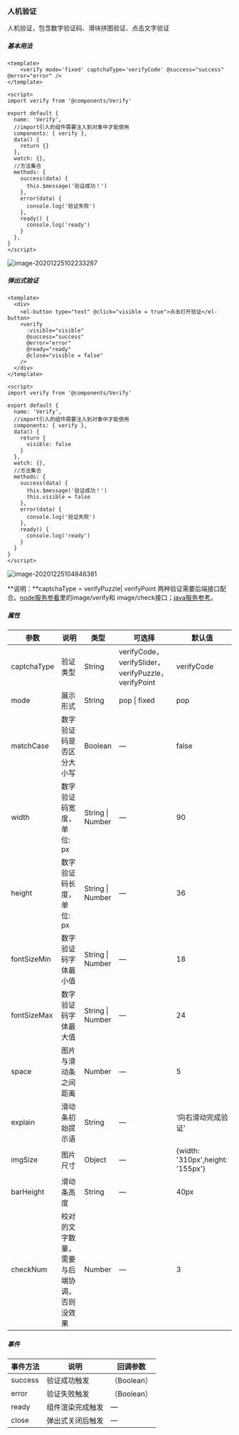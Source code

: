 ### 人机验证

人机验证，包含数字验证码、滑块拼图验证、点击文字验证



##### 基本用法

```vue
<template>
	<verify mode='fixed' captchaType='verifyCode' @success="success" @error="error" />
</template>

<script>
import verify from '@components/Verify'

export default {
  name: 'Verify',
  //import引入的组件需要注入到对象中才能使用
  components: { verify },
  data() {
    return {}
  },
  watch: {},
  //方法集合
  methods: {
    success(data) {
      this.$message('验证成功！')
    },
    error(data) {
      console.log('验证失败')
    },
    ready() {
      console.log('ready')
    }
  },
}
</script>
```

![image-20201225102233287](C:\Users\linzq33\AppData\Roaming\Typora\typora-user-images\image-20201225102233287.png)

##### 弹出式验证

```vue
<template>
  <div>
    <el-button type="text" @click="visible = true">点击打开验证</el-button>
    <verify
      :visible="visible"
      @success="success"
      @error="error"
      @ready="ready"
      @close="visible = false"
    />
  </div>
</template>

<script>
import verify from '@components/Verify'

export default {
  name: 'Verify',
  //import引入的组件需要注入到对象中才能使用
  components: { verify },
  data() {
    return {
      visible: false
    }
  },
  watch: {},
  //方法集合
  methods: {
    success(data) {
      this.$message('验证成功！')
      this.visible = false
    },
    error(data) {
      console.log('验证失败')
    },
    ready() {
      console.log('ready')
    }
  }
}
</script>
```

![image-20201225104846381](C:\Users\linzq33\AppData\Roaming\Typora\typora-user-images\image-20201225104846381.png)

**说明：**captchaType = verifyPuzzle| verifyPoint  两种验证需要后端接口配合。[node服务参看](https://github.com/lzq741167479/koa-server/blob/master/routes/image/index.js)里的image/verify和			image/check接口；[java服务参考](https://gitee.com/anji-plus/captcha/tree/master/service)。



##### 属性

| 参数        | 说明                                       | 类型             | 可选择                                                | 默认值                           |
| ----------- | ------------------------------------------ | ---------------- | ----------------------------------------------------- | -------------------------------- |
| captchaType | 验证类型                                   | String           | verifyCode， verifySlider，verifyPuzzle， verifyPoint | verifyCode                       |
| mode        | 展示形式                                   | String           | pop \| fixed                                          | pop                              |
| matchCase   | 数字验证码是否区分大小写                   | Boolean          | —                                                     | false                            |
| width       | 数字验证码宽度，单位: px                   | String \| Number | —                                                     | 90                               |
| height      | 数字验证码长度，单位: px                   | String \| Number | —                                                     | 36                               |
| fontSizeMin | 数字验证码字体最小值                       | String \| Number | —                                                     | 18                               |
| fontSizeMax | 数字验证码字体最大值                       | String \| Number | —                                                     | 24                               |
| space       | 图片与滑动条之间距离                       | Number           | —                                                     | 5                                |
| explain     | 滑动条初始提示语                           | String           | —                                                     | ‘向右滑动完成验证’               |
| imgSize     | 图片尺寸                                   | Object           | —                                                     | {width: '310px',height: '155px'} |
| barHeight   | 滑动条高度                                 | String           | —                                                     | 40px                             |
| checkNum    | 校对的文字数量，需要与后端协调，否则没效果 | Number           | —                                                     | 3                                |



##### 事件

| 事件方法 | 说明             | 回调参数    |
| -------- | ---------------- | ----------- |
| success  | 验证成功触发     | （Boolean） |
| error    | 验证失败触发     | （Boolean） |
| ready    | 组件渲染完成触发 | —           |
| close    | 弹出式关闭后触发 | —           |

